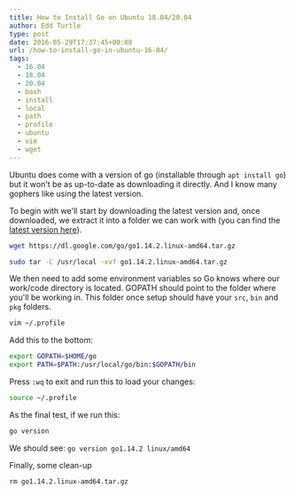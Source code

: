 ```yaml
---
title: How to Install Go on Ubuntu 18.04/20.04
author: Edd Turtle
type: post
date: 2016-05-29T17:37:45+00:00
url: /how-to-install-go-in-ubuntu-16-04/
tags:
  - 16.04
  - 18.04
  - 20.04
  - bash
  - install
  - local
  - path
  - profile
  - ubuntu
  - vim
  - wget
---
```

Ubuntu does come with a version of go (installable through `apt install go`) but it won't be as up-to-date as downloading it directly. And I know many gophers like using the latest version.

To begin with we'll start by downloading the latest version and, once downloaded, we extract it into a folder we can work with (you can find the [latest version here](https://golang.org/dl/)).

```bash
wget https://dl.google.com/go/go1.14.2.linux-amd64.tar.gz
```

```bash
sudo tar -C /usr/local -xvf go1.14.2.linux-amd64.tar.gz
```

We then need to add some environment variables so Go knows where our work/code directory is located. GOPATH should point to the folder where you'll be working in. This folder once setup should have your `src`, `bin` and `pkg` folders.

```bash
vim ~/.profile
```

Add this to the bottom:

```bash
export GOPATH=$HOME/go
export PATH=$PATH:/usr/local/go/bin:$GOPATH/bin
```

Press `:wq` to exit and run this to load your changes:

```bash
source ~/.profile
```

As the final test, if we run this:

```bash
go version
```

We should see: `go version go1.14.2 linux/amd64`

Finally, some clean-up

```bash
rm go1.14.2.linux-amd64.tar.gz
```
